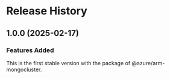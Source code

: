 # Release History
    
## 1.0.0 (2025-02-17)

### Features Added

This is the first stable version with the package of @azure/arm-mongocluster.

